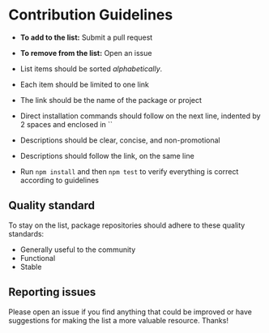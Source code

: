 # Contribution Guidelines

- **To add to the list:** Submit a pull request
- **To remove from the list:** Open an issue

- List items should be sorted *alphabetically*.
- Each item should be limited to one link
- The link should be the name of the package or project
- Direct installation commands should follow on the next line, indented by 2 spaces and enclosed in \`\`
- Descriptions should be clear, concise, and non-promotional
- Descriptions should follow the link, on the same line
- Run `npm install` and then `npm test` to verify everything is correct according to guidelines

## Quality standard

To stay on the list, package repositories should adhere to these quality standards:

- Generally useful to the community
- Functional
- Stable


## Reporting issues

Please open an issue if you find anything that could be improved or have suggestions for making the list a more valuable resource. Thanks!
